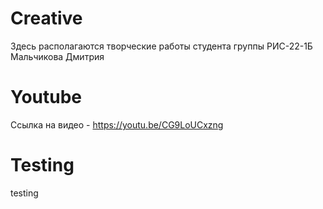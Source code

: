# Creative
Здесь располагаются творческие работы студента группы РИС-22-1Б Мальчикова Дмитрия
# Youtube
Ссылка на видео - https://youtu.be/CG9LoUCxzng
# Testing
testing
